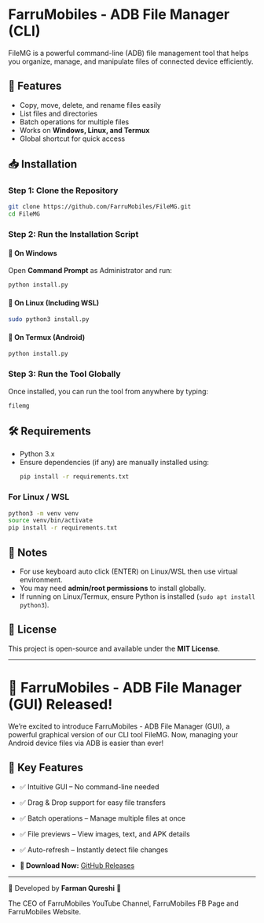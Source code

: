 # FarruMobiles - ADB File Manager (CLI)

FileMG is a powerful command-line (ADB) file management tool that helps you organize, manage, and manipulate files of connected device efficiently.

## 🚀 Features

- Copy, move, delete, and rename files easily
- List files and directories
- Batch operations for multiple files
- Works on **Windows, Linux, and Termux**
- Global shortcut for quick access

## 📥 Installation

### **Step 1: Clone the Repository**

```sh
git clone https://github.com/FarruMobiles/FileMG.git
cd FileMG
```

### **Step 2: Run the Installation Script**

#### 🔹 On **Windows**

Open **Command Prompt** as Administrator and run:

```sh
python install.py
```

#### 🔹 On **Linux (Including WSL)**

```sh
sudo python3 install.py
```

#### 🔹 On **Termux (Android)**

```sh
python install.py
```

### **Step 3: Run the Tool Globally**

Once installed, you can run the tool from anywhere by typing:

```sh
filemg
```

## 🛠 Requirements

- Python 3.x
- Ensure dependencies (if any) are manually installed using:
  ```sh
  pip install -r requirements.txt
  ```

### For Linux / WSL

```sh
python3 -m venv venv
source venv/bin/activate
pip install -r requirements.txt
```

## 📝 Notes

- For use keyboard auto click (ENTER) on Linux/WSL then use virtual environment.
- You may need **admin/root permissions** to install globally.
- If running on Linux/Termux, ensure Python is installed (`sudo apt install python3`).

## 🔗 License

This project is open-source and available under the **MIT License**.

---


# 🚀 FarruMobiles - ADB File Manager (GUI) Released!

We’re excited to introduce FarruMobiles - ADB File Manager (GUI), a powerful graphical version of our CLI tool FileMG. Now, managing your Android device files via ADB is easier than ever!

## 🎯 Key Features

- ✅ Intuitive GUI – No command-line needed
- ✅ Drag & Drop support for easy file transfers
- ✅ Batch operations – Manage multiple files at once
- ✅ File previews – View images, text, and APK details
- ✅ Auto-refresh – Instantly detect file changes

- **🔗 Download Now:** [GitHub Releases](https://github.com/FarruMobiles/FileMG/releases)
  
---

📌 Developed by **Farman Qureshi** 🚀

The CEO of FarruMobiles YouTube Channel, FarruMobiles FB Page and FarruMobiles Website.
